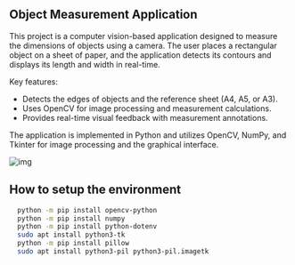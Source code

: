 ## Object Measurement Application

This project is a computer vision-based application designed to measure the dimensions of objects using a camera. The user places a rectangular object on a sheet of paper, and the application detects its contours and displays its length and width in real-time.

Key features:

- Detects the edges of objects and the reference sheet (A4, A5, or A3).
- Uses OpenCV for image processing and measurement calculations.
- Provides real-time visual feedback with measurement annotations.

The application is implemented in Python and utilizes OpenCV, NumPy, and Tkinter for image processing and the graphical interface.

![img](https://github.com/user-attachments/assets/f4af403b-0b32-4819-ad51-7c349fd10edb)


## How to setup the environment

```bash
  python -m pip install opencv-python
  python -m pip install numpy
  python -m pip install python-dotenv
  sudo apt install python3-tk
  python -m pip install pillow
  sudo apt install python3-pil python3-pil.imagetk
```
